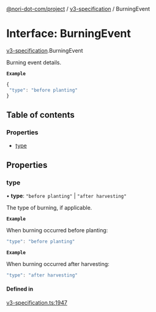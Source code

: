 [@nori-dot-com/project](../README.md) / [v3-specification](../modules/v3_specification.md) / BurningEvent

# Interface: BurningEvent

[v3-specification](../modules/v3_specification.md).BurningEvent

Burning event details.

**`Example`**

```js
{
 "type": "before planting"
}
```

## Table of contents

### Properties

- [type](v3_specification.BurningEvent.md#type)

## Properties

### type

• **type**: ``"before planting"`` \| ``"after harvesting"``

The type of burning, if applicable.

**`Example`**

<caption>When burning occurred before planting:</caption>

```js
"type": "before planting"
```

**`Example`**

<caption>When burning occurred after harvesting:</caption>

```js
"type": "after harvesting"
```

#### Defined in

[v3-specification.ts:1947](https://github.com/nori-dot-eco/nori-dot-com/blob/cc4e2a7/packages/project/src/v3-specification.ts#L1947)
